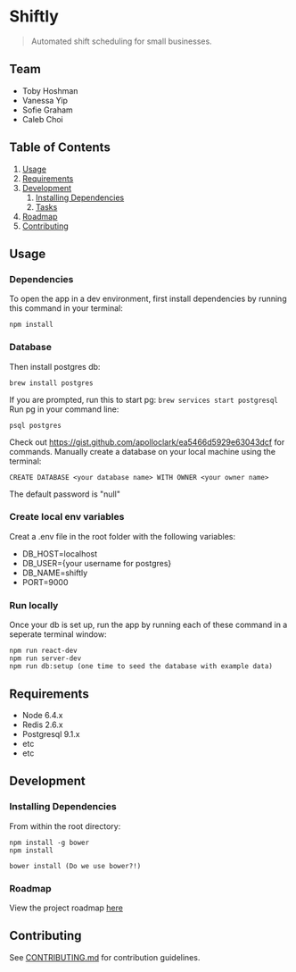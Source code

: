 # Shiftly
> Automated shift scheduling for small businesses.

## Team

  - Toby Hoshman
  - Vanessa Yip
  - Sofie Graham
  - Caleb Choi


## Table of Contents

1. [Usage](#Usage)
1. [Requirements](#requirements)
1. [Development](#development)
    1. [Installing Dependencies](#installing-dependencies)
    1. [Tasks](#tasks)
1. [Roadmap](#roadmap)
1. [Contributing](#contributing)

## Usage
### Dependencies
To open the app in a dev environment, first install dependencies by running this command in your terminal:
```
npm install
```

### Database
Then install postgres db:
```
brew install postgres
```
If you are prompted, run this to start pg: `brew services start postgresql`
Run pg in your command line:
```
psql postgres
```
Check out https://gist.github.com/apolloclark/ea5466d5929e63043dcf for commands.
Manually create a database on your local machine using the terminal:
```
CREATE DATABASE <your database name> WITH OWNER <your owner name>
```
The default password is "null"
### Create local env variables
Creat a .env file in the root folder with the following variables:
- DB_HOST=localhost
- DB_USER={your username for postgres}
- DB_NAME=shiftly
- PORT=9000
### Run locally
Once your db is set up, run the app by running each of these command in a seperate terminal window:
```
npm run react-dev
npm run server-dev
npm run db:setup (one time to seed the database with example data)
```


## Requirements

- Node 6.4.x
- Redis 2.6.x
- Postgresql 9.1.x
- etc
- etc

## Development

### Installing Dependencies

From within the root directory:

```
npm install -g bower
npm install

bower install (Do we use bower?!)
```

### Roadmap

View the project roadmap [here](LINK_TO_DOC)


## Contributing

See [CONTRIBUTING.md](CONTRIBUTING.md) for contribution guidelines.
